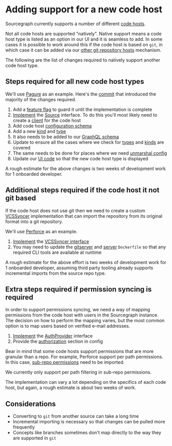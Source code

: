 # Adding support for a new code host

Sourcegraph currently supports a number of different [code hosts](https://docs.sourcegraph.com/admin/external_service).

Not all code hosts are supported "natively". Native support means a code host type is listed as an option in our UI and it is seamless to add. In some cases it is possible to work around this if the code host is based on `git`, in which case it can be added via our [other git repository hosts](https://docs.sourcegraph.com/admin/external_service/other) mechanism.

The following are the list of changes required to natively support another code host type.

## Steps required for all new code host types

We'll use [Pagure](https://pagure.io/) as an example. Here's the [commit](https://sourcegraph.com/github.com/sourcegraph/sourcegraph/-/commit/2ad7025525622f0d80da66234b51b11526da68f6) that introduced the majority of the changes required.

1. Add a [feature flag](https://sourcegraph.com/github.com/sourcegraph/sourcegraph@078c426697c5bc6fedcba5b7851f3a2c194101f6/-/blob/schema/site.schema.json?L128) to guard it until the implementation is complete
1. [Implement](https://sourcegraph.com/github.com/sourcegraph/sourcegraph@39265b5cf53167a86bd993a0f0081b49c18aab81/-/blob/internal/repos/pagure.go?L22) the [Source](https://sourcegraph.com/github.com/sourcegraph/sourcegraph@39265b5/-/blob/internal/repos/sources.go?L74) interface. To do this you'll most likely need to create a [client](https://sourcegraph.com/github.com/sourcegraph/sourcegraph@39265b5cf53167a86bd993a0f0081b49c18aab81/-/blob/internal/extsvc/pagure/client.go?L29:6) for the code host
1. Add code host [configuration schema](https://sourcegraph.com/search?q=context:global+repo:%5Egithub%5C.com/sourcegraph/sourcegraph%24%4039265b5+case+*schema.PagureConnection&patternType=literal)
1. Add a new [kind](https://sourcegraph.com/github.com/sourcegraph/sourcegraph@39265b5cf53167a86bd993a0f0081b49c18aab81/-/blob/internal/extsvc/types.go?L73) and [type](https://sourcegraph.com/github.com/sourcegraph/sourcegraph@39265b5cf53167a86bd993a0f0081b49c18aab81/-/blob/internal/extsvc/types.go?L91)
1. It also needs to be added to our [GraphQL schema](https://sourcegraph.com/github.com/sourcegraph/sourcegraph@39265b5cf53167a86bd993a0f0081b49c18aab81/-/blob/cmd/frontend/graphqlbackend/schema.graphql?L2248)
1. Update to ensure all the cases where we check for [types](https://sourcegraph.com/search?q=context:global+repo:%5Egithub%5C.com/sourcegraph/sourcegraph%24%4039265b5+case+TypePagure&patternType=literal) and [kinds](https://sourcegraph.com/search?q=context:global+repo:%5Egithub%5C.com/sourcegraph/sourcegraph%24%4039265b5+case+KindPagure&patternType=literal) are covered
1. The same needs to be done for places where we need [unmarshal config](https://sourcegraph.com/search?q=context:global+repo:%5Egithub%5C.com/sourcegraph/sourcegraph%24%4039265b5+case+*schema.PagureConnection&patternType=literal)
1. Update our [UI code](https://sourcegraph.com/github.com/sourcegraph/sourcegraph@39265b5cf53167a86bd993a0f0081b49c18aab81/-/blob/client/web/src/components/externalServices/externalServices.tsx?L1218) so that the new code host type is displayed

A rough estimate for the above changes is two weeks of development work for 1 onboarded developer.

## Additional steps required if the code host it not git based

If the code host does not use git then we need to create a custom [VCSSyncer](https://sourcegraph.com/github.com/sourcegraph/sourcegraph@078c426697c5bc6fedcba5b7851f3a2c194101f6/-/blob/cmd/gitserver/server/vcs_syncer.go?L12) implementation that can import the repository from its original format into a git repository.

We'll use [Perforce](https://www.perforce.com/) as an example.

1. [Implement](https://sourcegraph.com/github.com/sourcegraph/sourcegraph@e474119750b4e0700eaf2750933100c019bf2695/-/blob/cmd/gitserver/server/vcs_syncer_perforce.go?L17) the [VCSSyncer interface](https://sourcegraph.com/github.com/sourcegraph/sourcegraph@078c426697c5bc6fedcba5b7851f3a2c194101f6/-/blob/cmd/gitserver/server/vcs_syncer.go?L12)
1. You may need to update the [gitserver](https://sourcegraph.com/github.com/sourcegraph/sourcegraph@39265b5cf53167a86bd993a0f0081b49c18aab81/-/blob/cmd/gitserver/Dockerfile?L6) and [server](https://sourcegraph.com/github.com/sourcegraph/sourcegraph@39265b5cf53167a86bd993a0f0081b49c18aab81/-/blob/cmd/server/Dockerfile?L2) `Dockerfile` so that any required CLI tools are available at runtime

A rough estimate for the above effort is two weeks of development work for 1 onboarded developer, assuming third party tooling already supports incremental imports from the source repo type.

## Extra steps required if permission syncing is required

In order to support permissions syncing, we need a way of mapping permissions from the code host with users in the Sourcegraph instance. The decision on how to perform the mapping varies, but the most common option is to map users based on verified e-mail addresses.

1. [Implement](https://sourcegraph.com/github.com/sourcegraph/sourcegraph@39265b5cf53167a86bd993a0f0081b49c18aab81/-/blob/enterprise/internal/authz/perforce/perforce.go?L27) the [AuthProvider](https://sourcegraph.com/github.com/sourcegraph/sourcegraph@39265b5cf53167a86bd993a0f0081b49c18aab81/-/blob/internal/authz/iface.go?L87) interface
1. Provide the [authorization](https://sourcegraph.com/github.com/sourcegraph/sourcegraph@39265b5cf53167a86bd993a0f0081b49c18aab81/-/blob/schema/perforce.schema.json?L67-78) section in config

Bear in mind that some code hosts support permissions that are more granular than a repo. For example, Perforce support per path permissions. In this case, [sub-repo permissions](https://sourcegraph.com/github.com/sourcegraph/sourcegraph@39265b5cf53167a86bd993a0f0081b49c18aab81/-/blob/internal/authz/iface.go?L67) need to be imported.

We currently only support per path filtering in sub-repo permissions.

The implementation can vary a lot depending on the specifics of each code host, but again, a rough estimate is about two weeks of work.

## Considerations

- Converting to `git` from another source can take a long time
- Incremental importing is necessary so that changes can be pulled more frequently
- Concepts like branches sometimes don't map directly to the way they are supported in `git`
